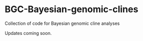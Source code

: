 # BGC-Bayesian-genomic-clines
Collection of code for Bayesian genomic cline analyses

Updates coming soon.
